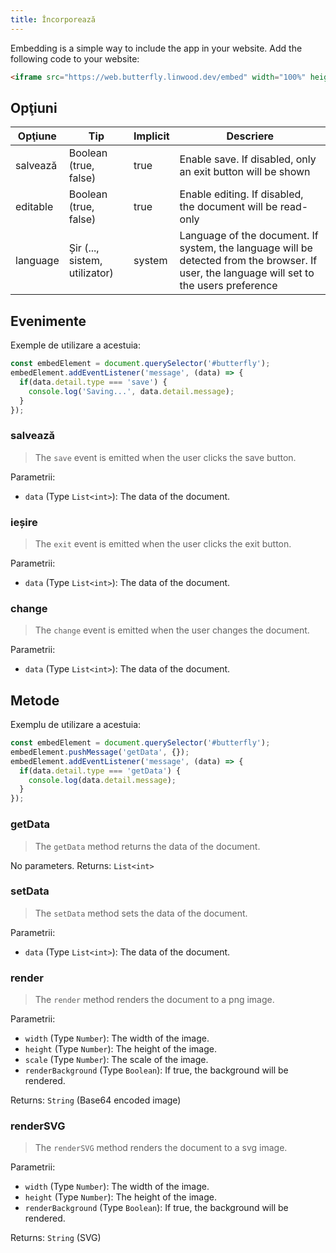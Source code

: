 ```yaml
---
title: Încorporează
---
```


Embedding is a simple way to include the app in your website.
Add the following code to your website:

```html
<iframe src="https://web.butterfly.linwood.dev/embed" width="100%" height="500px" allowtransparency="true"></iframe>
```

## Opţiuni

| Opţiune  | Tip                                                                                              | Implicit | Descriere                                                                                                                                                                   |
| -------- | ------------------------------------------------------------------------------------------------ | -------- | --------------------------------------------------------------------------------------------------------------------------------------------------------------------------- |
| salvează | Boolean (true, false)                                                         | true     | Enable save. If disabled, only an exit button will be shown                                                                                                 |
| editable | Boolean (true, false)                                                         | true     | Enable editing. If disabled, the document will be read-only                                                                                                 |
| language | Șir (..., sistem, utilizator) | system   | Language of the document. If system, the language will be detected from the browser. If user, the language will set to the users preference |

## Evenimente

Exemple de utilizare a acestuia:

```javascript
const embedElement = document.querySelector('#butterfly');
embedElement.addEventListener('message', (data) => {
  if(data.detail.type === 'save') {
    console.log('Saving...', data.detail.message);
  }
});
```

### salvează

> The `save` event is emitted when the user clicks the save button.

Parametrii:

- `data` (Type `List<int>`): The data of the document.

### ieșire

> The `exit` event is emitted when the user clicks the exit button.

Parametrii:

- `data` (Type `List<int>`): The data of the document.

### change

> The `change` event is emitted when the user changes the document.

Parametrii:

- `data` (Type `List<int>`): The data of the document.

## Metode

Exemplu de utilizare a acestuia:

```javascript
const embedElement = document.querySelector('#butterfly');
embedElement.pushMessage('getData', {});
embedElement.addEventListener('message', (data) => {
  if(data.detail.type === 'getData') {
    console.log(data.detail.message);
  }
});
```

### getData

> The `getData` method returns the data of the document.

No parameters.
Returns: `List<int>`

### setData

> The `setData` method sets the data of the document.

Parametrii:

- `data` (Type `List<int>`): The data of the document.

### render

> The `render` method renders the document to a png image.

Parametrii:

- `width` (Type `Number`): The width of the image.
- `height` (Type `Number`): The height of the image.
- `scale` (Type `Number`): The scale of the image.
- `renderBackground` (Type `Boolean`): If true, the background will be rendered.

Returns: `String` (Base64 encoded image)

### renderSVG

> The `renderSVG` method renders the document to a svg image.

Parametrii:

- `width` (Type `Number`): The width of the image.
- `height` (Type `Number`): The height of the image.
- `renderBackground` (Type `Boolean`): If true, the background will be rendered.

Returns: `String` (SVG)
